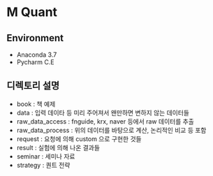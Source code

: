 # M Quant
## Environment 
   - Anaconda 3.7
   - Pycharm C.E
   
## 디렉토리 설명
   - book : 책 예제
   - data : 입력 데이타 등 미리 주어져서 왠만하면 변하지 않는 데이터들
   - raw_data_access : fnguide, krx, naver 등에서 raw 데이터를 추출
   - raw_data_process : 위의 데이터를 바탕으로 계산, 논리적인 비교 등 포함
   - request : 요청에 의해 custom 으로 구현한 것들
   - result : 실험에 의해 나온 결과들
   - seminar : 세미나 자료
   - strategy : 퀀트 전략
